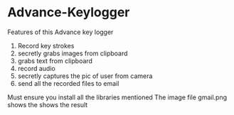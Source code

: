 # Advance-Keylogger
Features of this Advance key logger 
1. Record key strokes 
2. secretly grabs images from clipboard 
3. grabs text from clipboard 
4. record audio 
5. secretly captures the pic of user from camera 
6. send all the recorded files to email 

Must ensure you install all the libraries mentioned
The image file gmail.png shows the shows the result 
